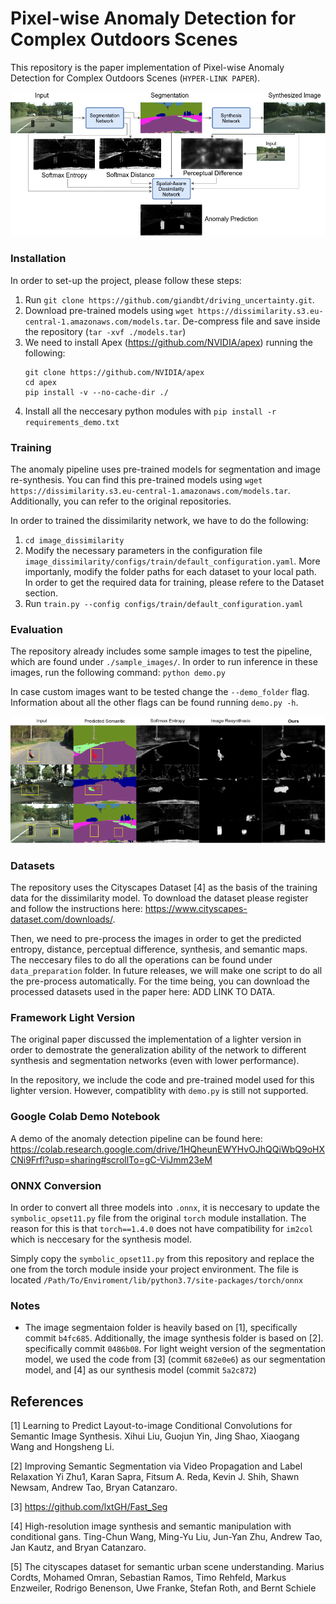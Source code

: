 # Pixel-wise Anomaly Detection for Complex Outdoors Scenes
This repository is the paper implementation of Pixel-wise Anomaly Detection for Complex Outdoors Scenes (`HYPER-LINK PAPER`). 

![Alt text](display_images/methodology.png?raw=true "Methodology")

### Installation

In order to set-up the project, please follow these steps:
1) Run  `git clone https://github.com/giandbt/driving_uncertainty.git`. 
2) Download pre-trained models using `wget https://dissimilarity.s3.eu-central-1.amazonaws.com/models.tar`. 
De-compress file and save inside the repository (`tar -xvf ./models.tar`)
3) We need to install Apex (https://github.com/NVIDIA/apex) running the following:
    ```
    git clone https://github.com/NVIDIA/apex
    cd apex
    pip install -v --no-cache-dir ./
    ```
4) Install all the neccesary python modules with `pip install -r requirements_demo.txt`

### Training 
The anomaly pipeline uses pre-trained models for segmentation and image re-synthesis. 
You can find this pre-trained models using `wget https://dissimilarity.s3.eu-central-1.amazonaws.com/models.tar`. 
Additionally, you can refer to the original repositories. 

In order to trained the dissimilarity network, we have to do the following:
1) `cd image_dissimilarity`
2) Modify the necessary parameters in the configuration file `image_dissimilarity/configs/train/default_configuration.yaml`. 
More importanly, modify the folder paths for each dataset to your local path. In order to get the required data for training, please 
refere to the Dataset section. 
3) Run `train.py --config configs/train/default_configuration.yaml`

### Evaluation
The repository already includes some sample images to test the pipeline, which are found under `./sample_images/`. 
In order to run inference in these images, run the following command: `python demo.py`

In case custom images want to be tested change the `--demo_folder` flag. Information about all the other flags can be 
found running `demo.py -h`.

![Alt text](display_images/three_anomaly_scenarios.png?raw=true "Methodology")

### Datasets 
The repository uses the Cityscapes Dataset [4] as the basis of the training data for the dissimilarity model. 
To download the dataset please register and follow the instructions here: https://www.cityscapes-dataset.com/downloads/.

Then, we need to pre-process the images in order to get the predicted entropy, distance, perceptual difference, synthesis, and semantic maps. 
The neccesary files to do all the operations can be found under `data_preparation` folder. In future releases, we will make one script to do all 
the pre-process automatically. For the time being, you can download the processed datasets used in the paper here: ADD LINK TO DATA.

### Framework Light Version 
The original paper discussed the implementation of a lighter version in order to demostrate the generalization ability of the network to different
synthesis and segmentation networks (even with lower performance).

In the repository, we include the code and pre-trained model used for this lighter version. However, compatiblity with `demo.py` is still not supported. 

### Google Colab Demo Notebook
A demo of the anomaly detection pipeline can be found here: https://colab.research.google.com/drive/1HQheunEWYHvOJhQQiWbQ9oHXCNi9Frfl?usp=sharing#scrollTo=gC-ViJmm23eM

### ONNX Conversion 

In order to convert all three models into `.onnx`, it is neccesary to update the `symbolic_opset11.py` file from the
original `torch` module installation. The reason for this is that `torch==1.4.0` does not have compatibility for `im2col`
which is neccesary for the synthesis model. 

Simply copy the `symbolic_opset11.py` from this repository and replace the one from the torch module inside your project environment. 
The file is located `/Path/To/Enviroment/lib/python3.7/site-packages/torch/onnx`

### Notes 

- The image segmentaion folder is heavily based on [1], specifically commit `b4fc685`. Additionally, 
the image synthesis folder is based on [2]. specifically commit `0486b08`. For light weight version of the segmentation
model, we used the code from [3] (commit `682e0e6`) as our segmentation model, and [4] as our synthesis model (commit `5a2c872`)


## References
[1] Learning to Predict Layout-to-image Conditional Convolutions for Semantic Image Synthesis.
Xihui Liu, Guojun Yin, Jing Shao, Xiaogang Wang and Hongsheng Li.

[2] Improving Semantic Segmentation via Video Propagation and Label Relaxation
Yi Zhu1, Karan Sapra, Fitsum A. Reda, Kevin J. Shih, Shawn Newsam, Andrew Tao, Bryan Catanzaro.

[3] https://github.com/lxtGH/Fast_Seg

[4] High-resolution image synthesis and semantic manipulation with conditional gans.
Ting-Chun Wang, Ming-Yu Liu, Jun-Yan Zhu, Andrew Tao, Jan Kautz, and Bryan Catanzaro. 

[5] The cityscapes dataset for semantic urban scene understanding. 
Marius Cordts, Mohamed Omran, Sebastian Ramos, Timo Rehfeld, Markus Enzweiler, Rodrigo Benenson, Uwe Franke, Stefan Roth, and Bernt Schiele

